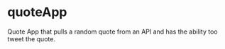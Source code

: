 # quoteApp
Quote App that pulls a random quote from an API and has the ability too tweet the quote.
